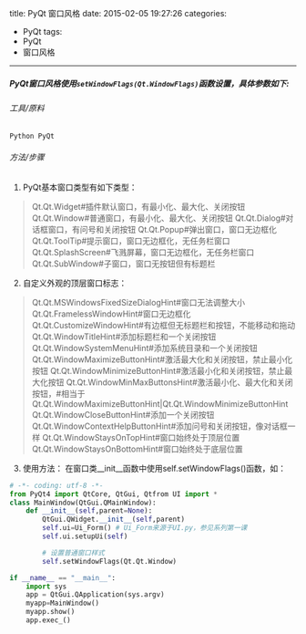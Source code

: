 title: PyQt 窗口风格
date: 2015-02-05 19:27:26
categories:
- PyQt
tags:
- PyQt
- 窗口风格
---
##### PyQt窗口风格使用`setWindowFlags(Qt.WindowFlags)`函数设置，具体参数如下:

###### 工具/原料
`Python
PyQt`

###### 方法/步骤

1. PyQt基本窗口类型有如下类型：
>Qt.Qt.Widget#插件默认窗口，有最小化、最大化、关闭按钮
>Qt.Qt.Window#普通窗口，有最小化、最大化、关闭按钮
>Qt.Qt.Dialog#对话框窗口，有问号和关闭按钮
>Qt.Qt.Popup#弹出窗口，窗口无边框化
>Qt.Qt.ToolTip#提示窗口，窗口无边框化，无任务栏窗口
>Qt.Qt.SplashScreen#飞溅屏幕，窗口无边框化，无任务栏窗口
>Qt.Qt.SubWindow#子窗口，窗口无按钮但有标题栏

2. 自定义外观的顶层窗口标志：
>Qt.Qt.MSWindowsFixedSizeDialogHint#窗口无法调整大小
>Qt.Qt.FramelessWindowHint#窗口无边框化
>Qt.Qt.CustomizeWindowHint#有边框但无标题栏和按钮，不能移动和拖动
>Qt.Qt.WindowTitleHint#添加标题栏和一个关闭按钮
>Qt.Qt.WindowSystemMenuHint#添加系统目录和一个关闭按钮
>Qt.Qt.WindowMaximizeButtonHint#激活最大化和关闭按钮，禁止最小化按钮
>Qt.Qt.WindowMinimizeButtonHint#激活最小化和关闭按钮，禁止最大化按钮
>Qt.Qt.WindowMinMaxButtonsHint#激活最小化、最大化和关闭按钮，#相当于Qt.Qt.WindowMaximizeButtonHint|Qt.Qt.WindowMinimizeButtonHint
>Qt.Qt.WindowCloseButtonHint#添加一个关闭按钮
>Qt.Qt.WindowContextHelpButtonHint#添加问号和关闭按钮，像对话框一样
>Qt.Qt.WindowStaysOnTopHint#窗口始终处于顶层位置
>Qt.Qt.WindowStaysOnBottomHint#窗口始终处于底层位置

3. 使用方法：
在窗口类__init__函数中使用self.setWindowFlags()函数，如：
```python
# -*- coding: utf-8 -*-
from PyQt4 import QtCore, QtGui, Qtfrom UI import *
class MainWindow(QtGui.QMainWindow): 
    def __init__(self,parent=None):
        QtGui.QWidget.__init__(self,parent)
        self.ui=Ui_Form() # Ui_Form来源于UI.py，参见系列第一课
        self.ui.setupUi(self)

        # 设置普通窗口样式
        self.setWindowFlags(Qt.Qt.Window)

if __name__ == "__main__":
    import sys
    app = QtGui.QApplication(sys.argv)
    myapp=MainWindow()
    myapp.show()
    app.exec_()
```
